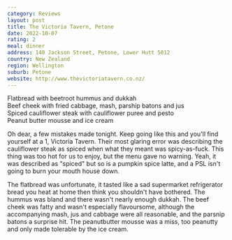```yaml
---
category: Reviews
layout: post
title: The Victoria Tavern, Petone
date: 2022-10-07
rating: 2
meal: dinner
address: 140 Jackson Street, Petone, Lower Hutt 5012
country: New Zealand
region: Wellington
suburb: Petone
website: http://www.thevictoriatavern.co.nz/
---
```

Flatbread with beetroot hummus and dukkah  
Beef cheek with fried cabbage, mash, parship batons and jus  
Spiced cauliflower steak with cauliflower puree and pesto  
Peanut butter mousse and ice cream  

Oh dear, a few mistakes made tonight. Keep going like this and you'll find yourself at a 1, Victoria Tavern. Their most glaring error was describing the cauliflower steak as spiced when what they meant was spicy-as-fuck. This thing was too hot for us to enjoy, but the menu gave no warning. Yeah, it was described as "spiced" but so is a pumpkin spice latte, and a PSL isn't going to burn your mouth house down. 

The flatbread was unfortunate, it tasted like a sad supermarket refrigerator bread you heat at home then think you shouldn't have bothered. The hummus was bland and there wasn't nearly enough dukkah. The beef cheek was fatty and wasn't especially flavoursome, although the accompanying mash, jus and cabbage were all reasonable, and the parsnip batons a surprise hit. The peanutbutter mousse was a miss, too peanutty and only made tolerable by the ice cream. 
